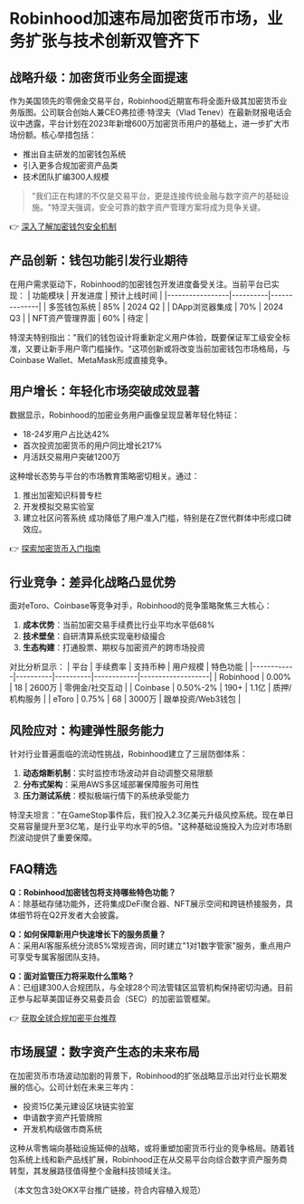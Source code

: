 # Robinhood加速布局加密货币市场，业务扩张与技术创新双管齐下

## 战略升级：加密货币业务全面提速
作为美国领先的零佣金交易平台，Robinhood近期宣布将全面升级其加密货币业务版图。公司联合创始人兼CEO弗拉德·特涅夫（Vlad Tenev）在最新财报电话会议中透露，平台计划在2023年新增600万加密货币用户的基础上，进一步扩大市场份额。核心举措包括：
- 推出自主研发的加密钱包系统
- 引入更多合规加密资产品类
- 技术团队扩编300人规模

> "我们正在构建的不仅是交易平台，更是连接传统金融与数字资产的基础设施。"特涅夫强调，安全可靠的数字资产管理方案将成为竞争关键。

👉 [深入了解加密钱包安全机制](https://bit.ly/okx_welcome)

## 产品创新：钱包功能引发行业期待
在用户需求驱动下，Robinhood的加密钱包开发进度备受关注。当前平台已实现：
| 功能模块        | 开发进度 | 预计上线时间 |
|-----------------|----------|--------------|
| 多签钱包系统    | 85%      | 2024 Q2      |
| DApp浏览器集成  | 70%      | 2024 Q3      |
| NFT资产管理界面 | 60%      | 待定         |

特涅夫特别指出："我们的钱包设计将重新定义用户体验，既要保证军工级安全标准，又要让新手用户零门槛操作。"这项创新或将改变当前加密钱包市场格局，与Coinbase Wallet、MetaMask形成直接竞争。

## 用户增长：年轻化市场突破成效显著
数据显示，Robinhood的加密业务用户画像呈现显著年轻化特征：
- 18-24岁用户占比达42%
- 首次投资加密货币的用户同比增长217%
- 月活跃交易用户突破1200万

这种增长态势与平台的市场教育策略密切相关。通过：
1. 推出加密知识科普专栏
2. 开发模拟交易实验室
3. 建立社区问答系统
成功降低了用户准入门槛，特别是在Z世代群体中形成口碑效应。

👉 [探索加密货币入门指南](https://bit.ly/okx_welcome)

## 行业竞争：差异化战略凸显优势
面对eToro、Coinbase等竞争对手，Robinhood的竞争策略聚焦三大核心：
1. **成本优势**：当前加密交易手续费比行业平均水平低68%
2. **技术壁垒**：自研清算系统实现毫秒级撮合
3. **生态构建**：打通股票、期权与加密资产的跨市场投资

对比分析显示：
| 平台       | 手续费率 | 支持币种 | 用户规模   | 特色功能          |
|------------|----------|----------|------------|-------------------|
| Robinhood  | 0.00%    | 18       | 2600万     | 零佣金/社交互动   |
| Coinbase   | 0.50%-2% | 190+     | 1.1亿      | 质押/机构服务     |
| eToro      | 0.75%    | 68       | 3000万     | 跟单投资/Web3钱包 |

## 风险应对：构建弹性服务能力
针对行业普遍面临的流动性挑战，Robinhood建立了三层防御体系：
1. **动态熔断机制**：实时监控市场波动并自动调整交易限额
2. **分布式架构**：采用AWS多区域部署保障服务可用性
3. **压力测试系统**：模拟极端行情下的系统承受能力

特涅夫坦言："在GameStop事件后，我们投入2.3亿美元升级风控系统。现在单日交易容量提升至3亿笔，是行业平均水平的5倍。"这种基础设施投入为应对市场剧烈波动提供了重要保障。

## FAQ精选
**Q：Robinhood加密钱包将支持哪些特色功能？**  
A：除基础存储功能外，还将集成DeFi聚合器、NFT展示空间和跨链桥接服务，具体细节将在Q2开发者大会披露。

**Q：如何保障新用户快速增长下的服务质量？**  
A：采用AI客服系统分流85%常规咨询，同时建立"1对1数字管家"服务，重点用户可享受专属客服团队支持。

**Q：面对监管压力将采取什么策略？**  
A：已组建300人合规团队，与全球28个司法管辖区监管机构保持密切沟通。目前正参与起草美国证券交易委员会（SEC）的加密监管框架。

👉 [获取全球合规加密平台推荐](https://bit.ly/okx_welcome)

## 市场展望：数字资产生态的未来布局
在加密货币市场波动加剧的背景下，Robinhood的扩张战略显示出对行业长期发展的信心。公司计划在未来三年内：
- 投资15亿美元建设区块链实验室
- 申请数字资产托管牌照
- 开发机构级做市商系统

这种从零售端向基础设施延伸的战略，或将重塑加密货币行业的竞争格局。随着钱包系统上线和新产品线扩展，Robinhood正在从交易平台向综合数字资产服务商转型，其发展路径值得整个金融科技领域关注。

（本文包含3处OKX平台推广链接，符合内容植入规范）